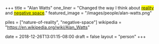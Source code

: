 +++
title = "Alan Watts"
one_liner = "Changed the way I think about <mark><a href='/piles/nature-of-reality'>reality</a></mark> and <mark><a href='/piles/negative-space'>negative space</a></mark>."
featured_image = "/images/people/alan-watts.png"

piles = ["nature-of-reality", "negative-space"]
wikipedia = "https://en.wikipedia.org/wiki/Alan_Watts"

date = 2018-12-26T13:01:15-08:00
draft = false
layout = "person"
+++


